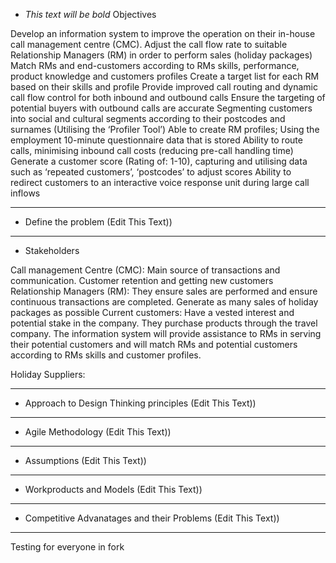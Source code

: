 * *This text will be bold* Objectives

Develop an information system to improve the operation on their in-house call management centre (CMC).
Adjust the call flow rate to suitable Relationship Managers (RM) in order to perform sales (holiday packages)
Match RMs and end-customers according to RMs skills, performance, product knowledge and customers profiles
Create a target list for each RM based on their skills and profile
Provide improved call routing and dynamic call flow control for both inbound and outbound calls 
Ensure the targeting of potential buyers with outbound calls are accurate 
Segmenting customers into social and cultural segments according to their postcodes and surnames (Utilising the ‘Profiler Tool’)
Able to create RM profiles; Using the employment 10-minute questionnaire data that is stored
Ability to route calls, minimising inbound call costs (reducing pre-call handling time) 
Generate a customer score (Rating of: 1-10), capturing and utilising data such as ‘repeated customers’, ‘postcodes’ to adjust scores
Ability to redirect customers to an interactive voice response unit during large call inflows 
_______________________________
* Define the problem
(Edit This Text))
_______________________________
* Stakeholders

Call management Centre (CMC): Main source of transactions and communication. Customer retention and getting new customers 
Relationship Managers (RM): They ensure sales are performed and ensure continuous transactions are completed. Generate as many sales of holiday packages as possible
Current customers: Have a vested interest and potential stake in the company. They purchase products through the travel company. The information system will provide assistance to RMs in serving their potential customers and will match RMs and potential customers according to RMs skills and customer profiles. 

Holiday Suppliers: 
_______________________________
* Approach to Design Thinking principles
(Edit This Text))
_______________________________
* Agile Methodology
(Edit This Text))
_______________________________
* Assumptions
(Edit This Text))
_______________________________
* Workproducts and Models
(Edit This Text))
_______________________________
* Competitive Advanatages and their Problems
(Edit This Text))
_______________________________
Testing for everyone in fork
